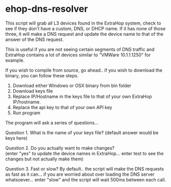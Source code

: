 # ehop-dns-resolver  

  This script will grab all L3 devices found in the ExtraHop system, check to see if they don't have a custom, DNS, or DHCP name.  If it has none of those three, it will make a DNS request and update the device name to that of the answer of the DNS request.

  This is useful if you are not seeing certain segments of DNS traffic and ExtraHop contains a lot of devices similar to "VMWare 10.1.1.1250" for example.

  If you wish to compile from source, go ahead.. if you wish to download the binary, you can follow these steps.

  1. Download either Windows or OSX binary from bin folder
  2. Download keys file
  3. Replace IP/Hostname in the keys file to that of your own ExtraHop IP/hostname.
  4. Replace the api key to that of your own API key
  5. Run program

  The program will ask a series of questions...

  Question 1. What is the name of your keys file?
  (default answer would be keys here)

  Question 2. Do you actually want to make changes?  
  (enter "yes" to update the device names in ExtraHop... enter test to see the changes but not actually make them)

  Question 3. Fast or slow?
  By default.. the script will make the DNS requests as fast as it can... if you are worried about over loading the DNS server whatsoever... enter "slow" and the script will wait 500ms between each call.
